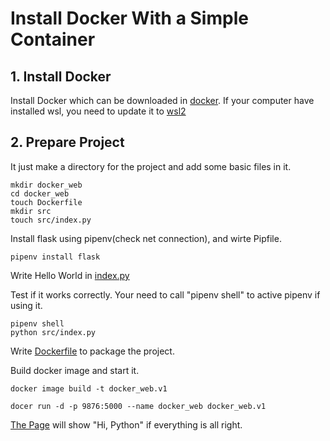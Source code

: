 # Install Docker With a Simple Container

## 1. Install Docker 
Install Docker which can be downloaded in [docker](https://www.docker.com/get-started). If your computer have installed wsl, you need to update it to [wsl2](https://wslstorestorage.blob.core.windows.net/wslblob/wsl_update_x64.msi)

## 2. Prepare Project

It just make a directory for the project and add some basic files in it.

```shell
mkdir docker_web
cd docker_web
touch Dockerfile
mkdir src
touch src/index.py
```

Install flask using pipenv(check net connection), and wirte Pipfile.

```shell
pipenv install flask
```

Write Hello World in [index.py](doc_web/src/index.py)

Test if it works correctly. Your need to call "pipenv shell" to active pipenv if using it.

```shell
pipenv shell 
python src/index.py
```

Write [Dockerfile](dock_web/Dockerfile) to package the project.

Build docker image and start it.

```shell
docker image build -t docker_web.v1

docer run -d -p 9876:5000 --name docker_web docker_web.v1
```

[The Page](http://localhost:9876) will show "Hi, Python" if everything is all right.